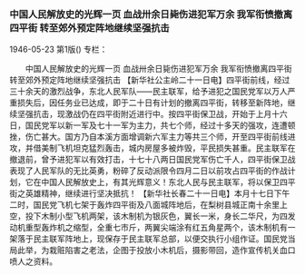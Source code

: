 ### 中国人民解放史的光辉一页  血战卅余日毙伤进犯军万余  我军衔愤撤离四平街  转至郊外预定阵地继续坚强抗击

1946-05-23
第1版()
专栏：

　　中国人民解放史的光辉一页
    血战卅余日毙伤进犯军万余
    我军衔愤撤离四平街
    转至郊外预定阵地继续坚强抗击
    【新华社公主岭二十一日电】四平街前线，经过三十余天的激烈战争，东北人民军队——民主联军，给予进犯之国民党军以万人严重损失后，因任务业已达成，即于二十日有计划的撤离四平街，转移至新阵地，继续坚强抗击，现激战仍在四平街附近进行中。按四平街保卫战，开始于上月十六日，国民党军以新一军及七十一军为主力，共七个师，经过十多天的强攻，连遭顿挫，伤亡甚大。国方乃自本溪方面增调新六军主力等共三个师，开至四平街前线进攻，并借美制飞机坦克猛烈轰击，城内房屋多被炸毁，平民损失甚重。民主联军在撤退前，曾予进犯军以有效打击，十七十八两日国民党军伤亡千人，四平街保卫战表现了人民军队的无比英勇，粉碎了反动派限令四月二日以前攻占四平街的作战计划，它在中国人民解放史上，有其光辉意义！东北人民与民主联军，将以保卫四平街之英雄精神，继续进行坚决抵抗！
    【新华社长春二十一日电】本月十七日下午二时，国民党飞机七架于轰炸四平街及八面城阵地后，在梨树县城正南十余里上空，投下木制小型飞机两架，该木制机为银灰色，翼长一米，身长二华尺，为四发动机重型轰炸机之缩型，全重七市斤，两翼尖端涂有红五角星两个，该木制机有一架落于民主联军阵地上，现保存于民主联军总部，以便交执行小组作证。国民党当局此举，为栽赃陷害之老法，企图于投放小木机后，摄影带回，造作宣传机关血口喷人之资料。
